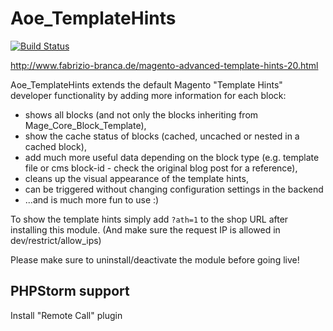 # Aoe_TemplateHints

[![Build Status](https://travis-ci.org/AOEpeople/Aoe_TemplateHints.svg?branch=master)](https://travis-ci.org/AOEpeople/Aoe_TemplateHints)

http://www.fabrizio-branca.de/magento-advanced-template-hints-20.html

Aoe_TemplateHints extends the default Magento "Template Hints" developer functionality by adding more information for each block:

- shows all blocks (and not only the blocks inheriting from Mage_Core_Block_Template),
- show the cache status of blocks (cached, uncached or nested in a cached block),
- add much more useful data depending on the block type (e.g. template file or cms block-id - check the original blog post for a reference),
- cleans up the visual appearance of the template hints,
- can be triggered without changing configuration settings in the backend
- ...and is much more fun to use :)

To show the template hints simply add `?ath=1` to the shop URL after installing this module. (And make sure the request IP is allowed in dev/restrict/allow_ips)

Please make sure to uninstall/deactivate the module before going live!

## PHPStorm support

Install "Remote Call" plugin
